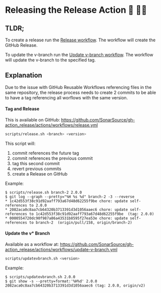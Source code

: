 # Releasing the Release Action 🤯 😵‍💫

## TLDR;
To create a release run the [Release workflow](https://github.com/SonarSource/gh-action_release/actions/workflows/release.yml). The workflow will create the GitHub Release.

To update the v-branch run the [Update v-branch workflow](https://github.com/SonarSource/gh-action_release/actions/workflows/update-v-branch.yml). The workflow will update the v-branch to the specified tag.

## Explanation
Due to the issue with GitHub Reusable Workflows referencing files in the same repository, the release process needs to create 2 commits to be able to have a tag referencing all worflows with the same version.

#### Tag and Release

This is available on GitHub: https://github.com/SonarSource/gh-action_release/actions/workflows/release.yml

```bash
scripts/release.sh <branch> <version>
```

This script will:

1. commit references the future tag
2. commit references the previous commit
3. tag this second commit
4. revert previous commits
5. create a Release on GitHub

Example:

```
$ scripts/release.sh branch-2 2.0.0
$ git log --graph --pretty="%H %s %d" branch-2 -3 --reverse
* 1c42d553f38c91d92aaff793a67d48d62255f9be chore: update self-references to 2.0.0
* 2082aca0c8aa7cb64320b3713391d3d1056aaec6 chore: update self-references to 1c42d553f38c91d92aaff793a67d48d62255f9be  (tag: 2.0.0)
* 0000554720dc90f987a86a43531b8595f27ea53e chore: update self-references to branch-2  (origin/pull/158, origin/branch-2)
```

#### Update the v* Branch

Available as a workflow at: https://github.com/SonarSource/gh-action_release/actions/workflows/update-v-branch.yml

```bash
scripts/updatevbranch.sh <version>
```

Example:

```
$ scripts/updatevbranch.sh 2.0.0
$ git show -s --pretty=format:'%H%d' 2.0.0
2082aca0c8aa7cb64320b3713391d3d1056aaec6 (tag: 2.0.0, origin/v2)
```
